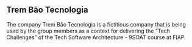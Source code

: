 ## Trem Bão Tecnologia

The company Trem Bão Tecnologia is a fictitious company that is being used by the group members as a context for delivering the “Tech Challenges” of the Tech Software Architecture - 9SOAT course at FIAP. 

